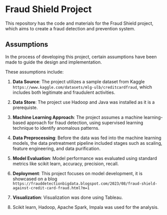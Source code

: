 # Fraud Shield Project

This repository has the code and materials for the Fraud Shield project, which aims to create a fraud detection and prevention system.


## Assumptions

In the process of developing this project, certain assumptions have been made to guide the design and implementation. 

These assumptions include:

1. **Data Source**: The project utilizes a sample dataset from Kaggle `https://www.kaggle.com/datasets/mlg-ulb/creditcardfraud`, which includes both legitimate and fraudulent activities.

2. **Data Store**: The project use Hadoop and Java was installed as it is a prerequiste.

3. **Machine Learning Approach**: The project assumes a machine learning-based approach for fraud detection, using supervised learning technique to identify anomalous patterns.

4. **Data Preprocessing**: Before the data was fed into the machine learning models, the data pretreatment pipeline included stages such as scaling, feature engineering, and data purification.

5. **Model Evaluation**: Model performance was evaluated using standard metrics like scikit learn, accuracy, precision, recall. 

6. **Deployment**: This project focuses on model development, it is showcased on a blog `https://frauddetectionbigdata.blogspot.com/2023/08/fraud-shield-against-credit-card-fraud.html?m=1 `

7. **Visualization**: Visualization was done using Tableau.
8. Scikit learn, Hadoop, Apache Spark, Impala was used for the analysis.
